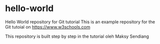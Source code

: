 # hello-world
Hello World repository for Git tutorial
This is an example repository for the Git tutoial on https://www.w3schools.com

This repository is built step by step in the tutorial oleh Maksy Sendiang
